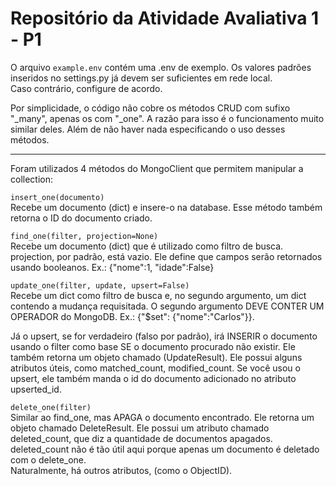 # Repositório da Atividade Avaliativa 1 - P1

O arquivo `example.env` contém uma .env de exemplo. Os valores padrões inseridos no settings.py já devem ser suficientes em rede local.  
Caso contrário, configure de acordo.  

Por simplicidade, o código não cobre os métodos CRUD com sufixo "_many", apenas os com "_one".
A razão para isso é o funcionamento muito similar deles. Além de não haver nada especificando o uso desses métodos.

---

Foram utilizados 4 métodos do MongoClient que permitem manipular a collection:

`insert_one(documento)`  
Recebe um documento (dict) e insere-o na database. Esse método também retorna o ID do documento criado.

`find_one(filter, projection=None)`  
Recebe um documento (dict) que é utilizado como filtro de busca. projection, por padrão, está vazio. Ele define que campos serão retornados usando booleanos. Ex.: {"nome":1, "idade":False}

`update_one(filter, update, upsert=False)`  
Recebe um dict como filtro de busca e, no segundo argumento, um dict contendo a mudança requisitada. O segundo argumento DEVE CONTER UM OPERADOR do MongoDB. Ex.: {"$set": {"nome":"Carlos"}}.  

Já o upsert, se for verdadeiro (falso por padrão), irá INSERIR o documento usando o filter como base SE o documento procurado não existir. Ele também retorna um objeto chamado (UpdateResult). Ele possui alguns atributos úteis, como matched_count, modified_count. Se você usou o upsert, ele também manda o id do documento adicionado no atributo upserted_id.

`delete_one(filter)`  
Similar ao find_one, mas APAGA o documento encontrado. Ele retorna um objeto chamado DeleteResult. Ele possui um atributo chamado deleted_count, que diz a quantidade de documentos apagados. deleted_count não é tão útil aqui porque apenas um documento é deletado com o delete_one.  
Naturalmente, há outros atributos, (como o ObjectID).
